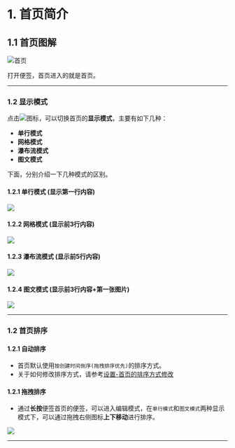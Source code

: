 # 1. 首页简介



## 1.1 首页图解

![首页](img\首页.png)



打开便签，首页进入的就是首页。

------

### 1.2 显示模式

点击![](img/change_mode.png)图标，可以切换首页的**显示模式**，主要有如下几种：

- **单行模式**
- **网格模式**
- **瀑布流模式**
- **图文模式**

下面，分别介绍一下几种模式的区别。



#### 1.2.1 单行模式 (显示第一行内容)

![](img/mode_list.png)


#### 1.2.2 网格模式 (显示前3行内容)

![](img/mode_grid.png)


#### 1.2.3 瀑布流模式 (显示前5行内容)

![](img/mode_stagger.png)


#### 1.2.4 图文模式 (显示前3行内容+第一张图片)

![](img/mode_text_img.png)



------



### 1.2 首页排序


#### 1.2.1 自动排序

- 首页默认使用`按创建时间倒序(拖拽排序优先)`的排序方式。
- 关于如何修改排序方式，请参考[设置-首页的排序方式修改](Setting/Home/首页排序方式.md)


#### 1.2.1 拖拽排序

- 通过**长按**便签首页的便签，可以进入编辑模式，在`单行模式`和`图文模式`两种显示模式下，可以通过拖拽右侧图标**上下移动**进行排序。

![](img/sort.png)





------



